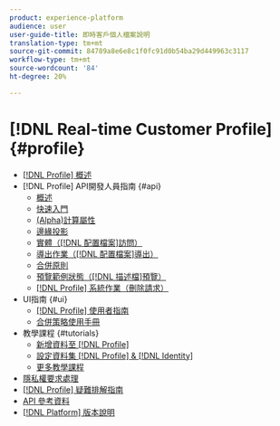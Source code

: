 ```yaml
---
product: experience-platform
audience: user
user-guide-title: 即時客戶個人檔案說明
translation-type: tm+mt
source-git-commit: 84789a8e6e8c1f0fc91d0b54ba29d449963c3117
workflow-type: tm+mt
source-wordcount: '84'
ht-degree: 20%

---
```



# [!DNL Real-time Customer Profile] {#profile}

* [[!DNL Profile] 概述](home.md)
* [!DNL Profile] API開發人員指南 {#api}
   * [概述](api/overview.md)
   * [快速入門](api/getting-started.md)
   * [(Alpha)計算屬性](api/computed-attributes.md)
   * [邊緣投影](api/edge-projections.md)
   * [實體（[!DNL 配置檔案]訪問）](api/entities.md)
   * [導出作業（[!DNL 配置檔案]導出）](api/export-jobs.md)
   * [合併原則](api/merge-policies.md)
   * [預覽範例狀態（[!DNL 描述檔]預覽）](api/preview-sample-status.md)
   * [[!DNL Profile] 系統作業（刪除請求）](api/profile-system-jobs.md)
* UI指南 {#ui}
   * [[!DNL Profile] 使用者指南](ui/user-guide.md)
   * [合併策略使用手冊](ui/merge-policies.md)
* 教學課程 {#tutorials}
   * [新增資料至 [!DNL Profile]](tutorials/add-profile-data.md)
   * [設定資料集 [!DNL Profile] &amp; [!DNL Identity]](tutorials/dataset-configuration.md)
   * [更多教學課程](https://docs.adobe.com/content/help/zh-Hant/experience-platform/tutorials/home.html)
* [隱私權要求處理](privacy.md)
* [[!DNL Profile] 疑難排解指南](troubleshooting.md)
* [API 參考資料](https://www.adobe.io/apis/experienceplatform/home/api-reference.html#!acpdr/swagger-specs/real-time-customer-profile.yaml)
* [[!DNL Platform] 版本說明](https://www.adobe.com/go/platform-release-notes-en)